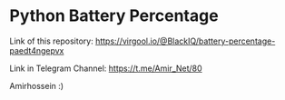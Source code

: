 # Python Battery Percentage

Link of this repository:
https://virgool.io/@BlackIQ/battery-percentage-paedt4ngepvx

Link in Telegram Channel:
https://t.me/Amir_Net/80

Amirhossein :)
